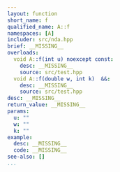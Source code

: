 ```yaml
---
layout: function
short_name: f
qualified_name: A::f
namespaces: [A]
includer: src/nda.hpp
brief: __MISSING__
overloads:
  void A::f(int u) noexcept const:
    desc: __MISSING__
    source: src/test.hpp
  void A::f(double w, int k)  &&:
    desc: __MISSING__
    source: src/test.hpp
desc: __MISSING__
return_value: __MISSING__
params:
  u: ""
  w: ""
  k: ""
example:
  desc: __MISSING__
  code: __MISSING__
see-also: []
...
```

